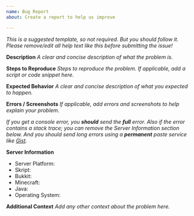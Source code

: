 ```yaml
---
name: Bug Report
about: Create a report to help us improve

---
```


*This is a suggested template, so not required. But you should follow it.*
*Please remove/edit all help text like this before submitting the issue!*

**Description**
*A clear and concise description of what the problem is.*

**Steps to Reproduce**
*Steps to reproduce the problem. If applicable, add a script or code snippet here.*

**Expected Behavior**
*A clear and concise description of what you expected to happen.*

**Errors / Screenshots**
*If applicable, add errors and screenshots to help explain your problem.*

*If you get a console error, you **should** send the **full** error. Also if the error contains a stack trace; you can remove the Server Information section below. And you should send long errors using a **permanent** paste service like [Gist](https://gist.github.com).*

**Server Information**
* Server Platform:
* Skript:
* Bukkit:
* Minecraft:
* Java:
* Operating System:

**Additional Context**
*Add any other context about the problem here.*
